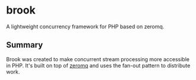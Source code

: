 # brook

A lightweight concurrency framework for PHP based on zeromq.

## Summary

Brook was created to make concurrent stream processing more accessible in PHP. It's built on top of
[zeromq](http://zeromq.org/) and uses the fan-out pattern to distribute work.
